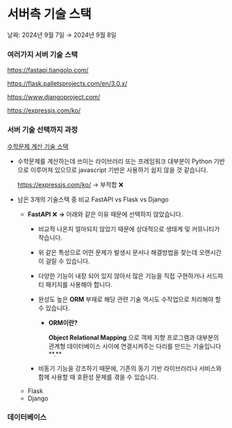 # 서버측 기술 스택

날짜: 2024년 9월 7일 → 2024년 9월 8일

### 여러가지 서버 기술 스택

https://fastapi.tiangolo.com/

https://flask.palletsprojects.com/en/3.0.x/

https://www.djangoproject.com/

https://expressjs.com/ko/

### 서버 기술 선택까지 과정

[수학문제 계산 기술 스택](../%E1%84%80%E1%85%B5%E1%84%89%E1%85%AE%E1%86%AF%20%E1%84%89%E1%85%B3%E1%84%90%E1%85%A2%E1%86%A8%207c42969c3a204219b1b3a9f6170f6d87/%E1%84%89%E1%85%AE%E1%84%92%E1%85%A1%E1%86%A8%E1%84%86%E1%85%AE%E1%86%AB%E1%84%8C%E1%85%A6%20%E1%84%80%E1%85%A8%E1%84%89%E1%85%A1%E1%86%AB%20%E1%84%80%E1%85%B5%E1%84%89%E1%85%AE%E1%86%AF%20%E1%84%89%E1%85%B3%E1%84%90%E1%85%A2%E1%86%A8%20195535963f5f4a158e62fd6a35dc54a2.md)

- 수학문제를 계산하는데 쓰이는 라이브러리 또는 프레임워크 대부분이 Python 기반으로 이루어져 있으므로 javascript 기반은 사용하기 쉽지 않을 것 같습니다.
    
    https://expressjs.com/ko/ → 부적합 ❌
    
- 남은 3개의 기술스택 중 비교 FastAPI vs Flask vs Django
    - **FastAPI** ❌ **→** 아래와 같은 이유 때문에 선택하지 않았습니다.
        - 비교적 나온지 얼마되지 않았기 때문에 상대적으로 생태계 및 커뮤니티가 작습니다.
        - 위 같은 특성으로 어떤 문제가 발생시 문서나 해결방법을 찾는데 오랜시간이 걸릴 수 있습니다.
        - 다양한 기능이 내장 되어 있지 않아서 많은 기능을 직접 구현하거나 서드파티 패키지를 사용해야 합니다.
        - 완성도 높은 **ORM** 부재로 해당 관련 기술 역시도 수작업으로 처리해야 할 수 있습니다.
            - **ORM이란?**
                
                **Object Relational Mapping** 으로 객체 지향 프로그램과 대부분의 관계형 데이터베이스 사이에 연결시켜주는 다리를 만드는 기술입니다**.**
                
        - 비동기 기능을 강조하기 때문에, 기존의 동기 기반 라이브러리나 서비스와 함께 사용할 때 호환성 문제를 겪을 수 있습니다.
    - Flask
    - Django

### 데이터베이스